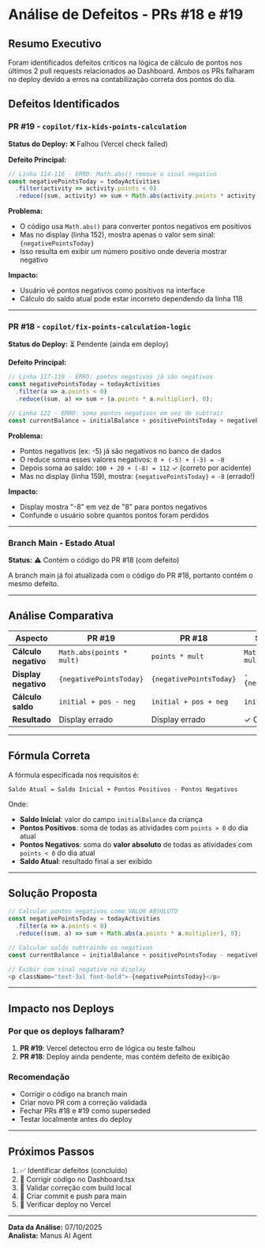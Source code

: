 # Análise de Defeitos - PRs #18 e #19

## Resumo Executivo

Foram identificados defeitos críticos na lógica de cálculo de pontos nos últimos 2 pull requests relacionados ao Dashboard. Ambos os PRs falharam no deploy devido a erros na contabilização correta dos pontos do dia.

## Defeitos Identificados

### PR #19 - `copilot/fix-kids-points-calculation`

**Status do Deploy:** ❌ Falhou (Vercel check failed)

**Defeito Principal:**
```typescript
// Linha 114-116 - ERRO: Math.abs() remove o sinal negativo
const negativePointsToday = todayActivities
  .filter(activity => activity.points < 0)
  .reduce((sum, activity) => sum + Math.abs(activity.points * activity.multiplier), 0);
```

**Problema:** 
- O código usa `Math.abs()` para converter pontos negativos em positivos
- Mas no display (linha 152), mostra apenas o valor sem sinal: `{negativePointsToday}`
- Isso resulta em exibir um número positivo onde deveria mostrar negativo

**Impacto:**
- Usuário vê pontos negativos como positivos na interface
- Cálculo do saldo atual pode estar incorreto dependendo da linha 118

---

### PR #18 - `copilot/fix-points-calculation-logic`

**Status do Deploy:** ⏳ Pendente (ainda em deploy)

**Defeito Principal:**
```typescript
// Linha 117-119 - ERRO: pontos negativos já são negativos
const negativePointsToday = todayActivities
  .filter(a => a.points < 0)
  .reduce((sum, a) => sum + (a.points * a.multiplier), 0);

// Linha 122 - ERRO: soma pontos negativos em vez de subtrair
const currentBalance = initialBalance + positivePointsToday + negativePointsToday;
```

**Problema:**
- Pontos negativos (ex: -5) já são negativos no banco de dados
- O reduce soma esses valores negativos: `0 + (-5) + (-3) = -8`
- Depois soma ao saldo: `100 + 20 + (-8) = 112` ✓ (correto por acidente)
- Mas no display (linha 159), mostra: `{negativePointsToday}` = `-8` (errado!)

**Impacto:**
- Display mostra "-8" em vez de "8" para pontos negativos
- Confunde o usuário sobre quantos pontos foram perdidos

---

### Branch Main - Estado Atual

**Status:** ⚠️ Contém o código do PR #18 (com defeito)

A branch main já foi atualizada com o código do PR #18, portanto contém o mesmo defeito.

---

## Análise Comparativa

| Aspecto | PR #19 | PR #18 | Solução Correta |
|---------|--------|--------|-----------------|
| **Cálculo negativo** | `Math.abs(points * mult)` | `points * mult` | `Math.abs(points * mult)` |
| **Display negativo** | `{negativePointsToday}` | `{negativePointsToday}` | `-{negativePointsToday}` |
| **Cálculo saldo** | `initial + pos - neg` | `initial + pos + neg` | `initial + pos - neg` |
| **Resultado** | Display errado | Display errado | ✓ Correto |

---

## Fórmula Correta

A fórmula especificada nos requisitos é:

```
Saldo Atual = Saldo Inicial + Pontos Positivos - Pontos Negativos
```

Onde:
- **Saldo Inicial**: valor do campo `initialBalance` da criança
- **Pontos Positivos**: soma de todas as atividades com `points > 0` do dia atual
- **Pontos Negativos**: soma do **valor absoluto** de todas as atividades com `points < 0` do dia atual
- **Saldo Atual**: resultado final a ser exibido

---

## Solução Proposta

```typescript
// Calcular pontos negativos como VALOR ABSOLUTO
const negativePointsToday = todayActivities
  .filter(a => a.points < 0)
  .reduce((sum, a) => sum + Math.abs(a.points * a.multiplier), 0);

// Calcular saldo subtraindo os negativos
const currentBalance = initialBalance + positivePointsToday - negativePointsToday;

// Exibir com sinal negativo no display
<p className="text-3xl font-bold">-{negativePointsToday}</p>
```

---

## Impacto nos Deploys

### Por que os deploys falharam?

1. **PR #19**: Vercel detectou erro de lógica ou teste falhou
2. **PR #18**: Deploy ainda pendente, mas contém defeito de exibição

### Recomendação

- Corrigir o código na branch main
- Criar novo PR com a correção validada
- Fechar PRs #18 e #19 como superseded
- Testar localmente antes do deploy

---

## Próximos Passos

1. ✅ Identificar defeitos (concluído)
2. 🔄 Corrigir código no Dashboard.tsx
3. 🔄 Validar correção com build local
4. 🔄 Criar commit e push para main
5. 🔄 Verificar deploy no Vercel

---

**Data da Análise:** 07/10/2025  
**Analista:** Manus AI Agent
